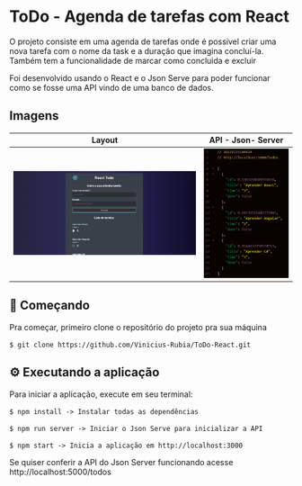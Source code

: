 # ToDo - Agenda de tarefas com React

O projeto consiste em uma agenda de tarefas onde é possível criar uma nova tarefa com o nome da task e a duração que imagina concluí-la. Também tem a funcionalidade de marcar como concluida e excluir

Foi desenvolvido usando o React e o Json Serve para poder funcionar como se fosse uma API vindo de uma banco de dados.

## Imagens

|Layout|API - Json- Server|
|---|---|
|![layout](src/assets/layout.png) | ![Json-Server](src/assets/layout2.png)

## 🚀 Começando

Pra começar, primeiro clone o repositório do projeto pra sua máquina

```
$ git clone https://github.com/Vinicius-Rubia/ToDo-React.git
```

## ⚙️ Executando a aplicação

Para iniciar a aplicação, execute em seu terminal:

```
$ npm install -> Instalar todas as dependências
```

```
$ npm run server -> Iniciar o Json Serve para inicializar a API
```

```
$ npm start -> Inicia a aplicação em http://localhost:3000
```

Se quiser conferir a API do Json Server funcionando acesse http://localhost:5000/todos